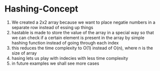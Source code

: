 # Hashing-Concept
1. We created a 2x2 array because we want to place negatie numbers in a separate row instead of essing up things
2. hastable is made to store the value of the array in a special way so that we can check if a certain element is present in the array by simple hashing function instead of going through each index
3. this reduces the time complexity to O(1) instead of O(n), where n is the size of array
4. hasing lets us play with indecies with less time complexity
5. in future examples we shall see more cases
